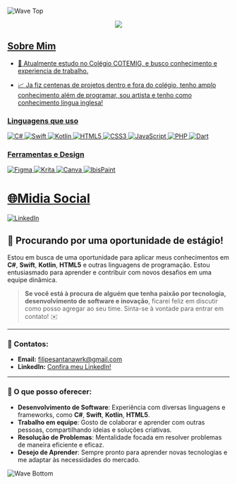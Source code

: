 ![Wave Top](https://capsule-render.vercel.app/api?type=waving&color=0:6A0572,100:A45EE5&height=200&section=header&text=Filipe%20Santana%20%7C%20Full%20Stack%20Developer&fontSize=40&fontColor=ffffff&fontAlignY=40)

<p align="center">
	<a href="https://github.com/Bouaskaoun">
		<img src="https://readme-typing-svg.herokuapp.com?lines=Estudante+de+T.I;Full+Stack+Web+Developer;Designer+e+Artista;DS%20|%20AI%20|%20ML%20Enthusiastic;Sempre%20aprendendo%20novas%20coisas&center=true&width=380&height=45">
	</a>
</p>

<a href="www.linkedin.com/in/filipesantanawrk">
 
<h2>Sobre Mim</h2>

- 💼 Atualmente estudo no Colégio COTEMIG, e busco conhecimento e experiencia de trabalho.

- 📈 Ja fiz centenas de projetos dentro e fora do colégio, tenho amplo conhecimento além de programar, sou artista e tenho como conhecimento língua inglesa!

### Linguagens que uso

![C#](https://img.shields.io/badge/-C%23-000000?style=flat&logo=csharp)
![Swift](https://img.shields.io/badge/-Swift-000000?style=flat&logo=swift)
![Kotlin](https://img.shields.io/badge/-Kotlin-000000?style=flat&logo=kotlin)
![HTML5](https://img.shields.io/badge/-HTML5-000000?style=flat&logo=html5)
![CSS3](https://img.shields.io/badge/-CSS3-000000?style=flat&logo=css3)
![JavaScript](https://img.shields.io/badge/-JavaScript-000000?style=flat&logo=javascript)
![PHP](https://img.shields.io/badge/-PHP-000000?style=flat&logo=php)
![Dart](https://img.shields.io/badge/-Dart-000000?style=flat&logo=dart)

### Ferramentas e Design

![Figma](https://img.shields.io/badge/-Figma-000000?style=flat&logo=figma)
![Krita](https://img.shields.io/badge/-Krita-000000?style=flat&logo=krita)
![Canva](https://img.shields.io/badge/-Canva-000000?style=flat&logo=canva)
![IbisPaint](https://img.shields.io/badge/-IbisPaint-000000?style=flat&logo=ibispaint)

# 🌐Midia Social
[![LinkedIn](https://img.shields.io/badge/LinkedIn-%230077B5.svg?logo=linkedin&logoColor=white)](https://www.linkedin.com/in/filipesantanawrk/)

## 🚀 Procurando por uma oportunidade de estágio!

Estou em busca de uma oportunidade para aplicar meus conhecimentos em **C#**, **Swift**, **Kotlin**, **HTML5** e outras linguagens de programação. Estou entusiasmado para aprender e contribuir com novos desafios em uma equipe dinâmica.

> **Se você está à procura de alguém que tenha paixão por tecnologia, desenvolvimento de software e inovação**, ficarei feliz em discutir como posso agregar ao seu time. Sinta-se à vontade para entrar em contato! ✉️

---

### 📩 Contatos:

- **Email:** [filipesantanawrk@gmail.com](mailto:filipesantanawrk@gmail.com)
- **LinkedIn:** [Confira meu LinkedIn!](https://www.linkedin.com/in/filipesantanawrk/)

---

### 💼 O que posso oferecer:

- **Desenvolvimento de Software**: Experiência com diversas linguagens e frameworks, como **C#**, **Swift**, **Kotlin**, **HTML5**.
- **Trabalho em equipe**: Gosto de colaborar e aprender com outras pessoas, compartilhando ideias e soluções criativas.
- **Resolução de Problemas**: Mentalidade focada em resolver problemas de maneira eficiente e eficaz.
- **Desejo de Aprender**: Sempre pronto para aprender novas tecnologias e me adaptar às necessidades do mercado.

![Wave Bottom](https://capsule-render.vercel.app/api?type=waving&color=0:A45EE5,100:6A0572&height=150&section=footer)



